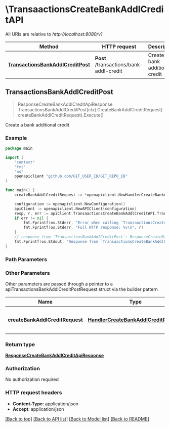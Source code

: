 # \TransaactionsCreateBankAddlCreditAPI

All URIs are relative to *http://localhost:8080/v1*

Method | HTTP request | Description
------------- | ------------- | -------------
[**TransactionsBankAddlCreditPost**](TransaactionsCreateBankAddlCreditAPI.md#TransactionsBankAddlCreditPost) | **Post** /transactions/bank-addl-credit | Create a bank additional credit



## TransactionsBankAddlCreditPost

> ResponseCreateBankAddlCreditApiResponse TransactionsBankAddlCreditPost(ctx).CreateBankAddlCreditRequest(createBankAddlCreditRequest).Execute()

Create a bank additional credit



### Example

```go
package main

import (
	"context"
	"fmt"
	"os"
	openapiclient "github.com/GIT_USER_ID/GIT_REPO_ID"
)

func main() {
	createBankAddlCreditRequest := *openapiclient.NewHandlerCreateBankAddlCreditRequest(float32(200009.35), "21280551", "For payments", "10122222") // HandlerCreateBankAddlCreditRequest | Create Bank Addl Credit request

	configuration := openapiclient.NewConfiguration()
	apiClient := openapiclient.NewAPIClient(configuration)
	resp, r, err := apiClient.TransaactionsCreateBankAddlCreditAPI.TransactionsBankAddlCreditPost(context.Background()).CreateBankAddlCreditRequest(createBankAddlCreditRequest).Execute()
	if err != nil {
		fmt.Fprintf(os.Stderr, "Error when calling `TransaactionsCreateBankAddlCreditAPI.TransactionsBankAddlCreditPost``: %v\n", err)
		fmt.Fprintf(os.Stderr, "Full HTTP response: %v\n", r)
	}
	// response from `TransactionsBankAddlCreditPost`: ResponseCreateBankAddlCreditApiResponse
	fmt.Fprintf(os.Stdout, "Response from `TransaactionsCreateBankAddlCreditAPI.TransactionsBankAddlCreditPost`: %v\n", resp)
}
```

### Path Parameters



### Other Parameters

Other parameters are passed through a pointer to a apiTransactionsBankAddlCreditPostRequest struct via the builder pattern


Name | Type | Description  | Notes
------------- | ------------- | ------------- | -------------
 **createBankAddlCreditRequest** | [**HandlerCreateBankAddlCreditRequest**](HandlerCreateBankAddlCreditRequest.md) | Create Bank Addl Credit request | 

### Return type

[**ResponseCreateBankAddlCreditApiResponse**](ResponseCreateBankAddlCreditApiResponse.md)

### Authorization

No authorization required

### HTTP request headers

- **Content-Type**: application/json
- **Accept**: application/json

[[Back to top]](#) [[Back to API list]](../README.md#documentation-for-api-endpoints)
[[Back to Model list]](../README.md#documentation-for-models)
[[Back to README]](../README.md)


